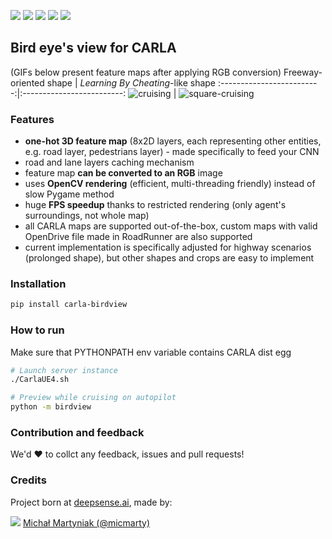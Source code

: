 ![](https://img.shields.io/badge/release-v1.0-brightgreen.svg?style=popout-square)
![](https://img.shields.io/badge/pypi-v1.0-brightgreen.svg?style=popout-square)
![](https://img.shields.io/badge/CARLA-0.9.6+-blue.svg?style=popout-square)
![](https://img.shields.io/badge/python-3.6%20|%203.7-blue.svg?style=popout-square)
![](https://img.shields.io/badge/license-MIT-blue.svg?style=popout-square)

## Bird eye's view for CARLA

(GIFs below present feature maps after applying RGB conversion)
Freeway-oriented shape | *Learning By Cheating*-like shape
:-------------------------:|:-------------------------:
![cruising](https://user-images.githubusercontent.com/64484917/80508193-04edde00-8978-11ea-956d-721e50a6a3c9.gif) | ![square-cruising](https://user-images.githubusercontent.com/64484917/80508095-e4258880-8977-11ea-8601-0e88942711ff.gif)

### Features
- **one-hot 3D feature map** (8x2D layers, each representing other entities, e.g. road layer, pedestrians layer) - made specifically to feed your CNN
- road and lane layers caching mechanism
- feature map **can be converted to an RGB** image
- uses **OpenCV rendering** (efficient, multi-threading friendly) instead of slow Pygame method
- huge **FPS speedup** thanks to restricted rendering (only agent's surroundings, not whole map)
- all CARLA maps are supported out-of-the-box, custom maps with valid OpenDrive file made in RoadRunner are also supported
- current implementation is specifically  adjusted for highway scenarios (prolonged shape), but other shapes and crops are easy to implement 

### Installation
```bash
pip install carla-birdview
```

### How to run

Make sure that PYTHONPATH env variable contains CARLA dist egg
```bash
# Launch server instance
./CarlaUE4.sh

# Preview while cruising on autopilot
python -m birdview
```

### Contribution and feedback
We'd :heart: to collct any feedback, issues and pull requests!

### Credits

Project born at [deepsense.ai](deepsense.ai), made by:

![](https://avatars2.githubusercontent.com/u/12485656?s=22&v=4) [Michał Martyniak (@micmarty)](https://micmarty.github.io)


